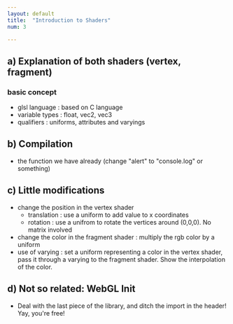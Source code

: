 ```yaml
---
layout: default
title:  "Introduction to Shaders"
num: 3

---
```



## a) Explanation of both shaders (vertex, fragment)
### basic concept 
* glsl language : based on C language
* variable types : float, vec2, vec3
* qualifiers : uniforms, attributes and varyings

## b) Compilation
* the function we have already (change "alert" to "console.log" or something)

## c) Little modifications
* change the position in the vertex shader
  * translation : use a uniform to add value to x coordinates
  * rotation : use a unifrom to rotate the vertices around (0,0,0). No matrix involved
* change the color in the fragment shader : multiply the rgb color by a uniform
* use of varying : set a uniform representing a color in the vertex shader, pass it through a varying to the fragment shader. Show the interpolation of the color.

## d) Not so related: WebGL Init
* Deal with the last piece of the library, and ditch the import in the header! Yay, you're free!
